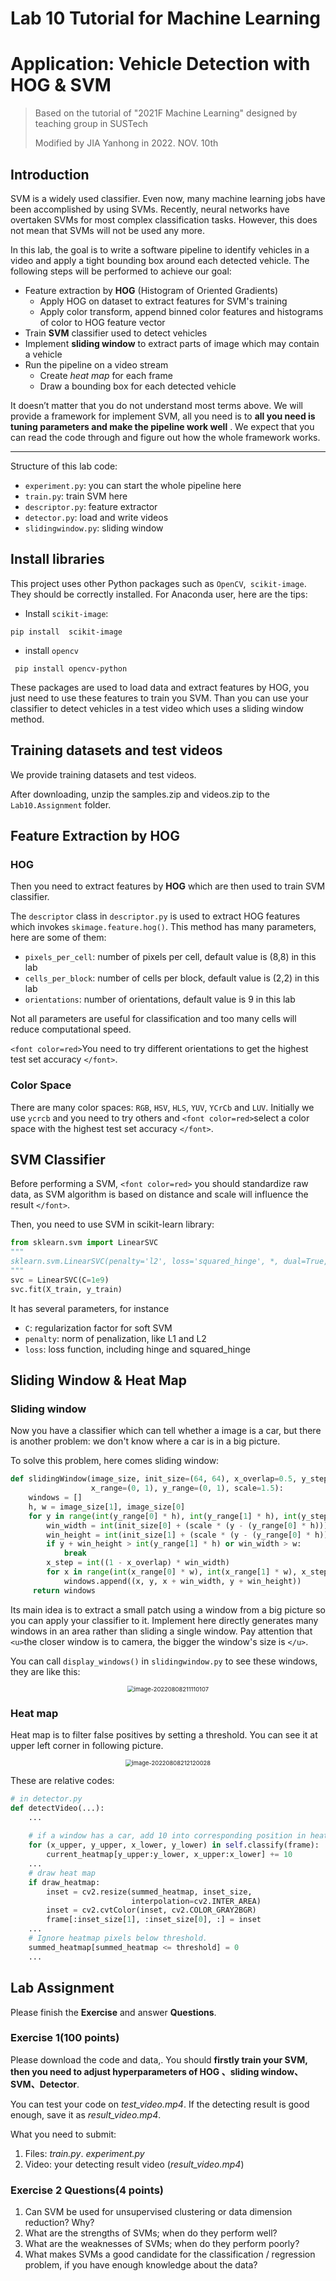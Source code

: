 # Lab 10 Tutorial for Machine Learning

# Application: Vehicle Detection with HOG & SVM

> Based on the tutorial of "2021F Machine Learning" designed by teaching group in SUSTech
>
> Modified by JIA Yanhong in 2022. NOV. 10th

## Introduction

SVM is a widely used classifier. Even now, many machine learning jobs have been accomplished by using SVMs. Recently, neural networks have overtaken SVMs for most complex classification tasks. However, this does not mean that SVMs will not be used any more.

In this lab, the goal is to write a software pipeline to identify vehicles in a video and apply a tight bounding box around each detected vehicle. The following steps will be performed to achieve our goal:

- Feature extraction by **HOG** (Histogram of Oriented Gradients)
  - Apply HOG on dataset to extract features for SVM's training
  - Apply color transform, append binned color features and histograms of color to HOG feature vector
- Train **SVM** classifier used to detect vehicles
- Implement **sliding window** to extract parts of image which may contain a vehicle
- Run the pipeline on a video stream
  - Create *heat map* for each frame
  - Draw a bounding box for each detected vehicle

It doesn’t matter that you do not understand most terms above. We will provide a framework for implement SVM, all you need is to **all you need is tuning parameters and make the pipeline work well** . We expect that you can read the code through and figure out how the whole framework works.

---

Structure of this lab code:

- `experiment.py`: you can start the whole pipeline here
- `train.py`: train SVM here
- `descriptor.py`: feature extractor
- `detector.py`: load and write videos
- `slidingwindow.py`: sliding window

## Install libraries

This project uses other Python packages such as `OpenCV`,` scikit-image`. They should be correctly installed. For Anaconda user, here are the tips:

- Install `scikit-image`:

```
pip install  scikit-image
```

- install `opencv`

```
 pip install opencv-python
```

These packages are used to load data and extract features by HOG, you just need to use these features to train you SVM. Than you can use your classifier to detect vehicles in a test video which uses a sliding window method.

## Training datasets and test videos

We provide training datasets and test videos.

After downloading, unzip the samples.zip and videos.zip to the `Lab10.Assignment` folder.

## Feature Extraction by HOG

### HOG

Then you need to extract features by **HOG** which are then used to train SVM classifier.

The `descriptor` class in `descriptor.py` is used to extract HOG features which invokes `skimage.feature.hog()`. This method has many parameters, here are some of them:

- `pixels_per_cell`: number of pixels per cell, default value is (8,8) in this lab
- `cells_per_block`: number of cells per block, default value is (2,2) in this  lab
- `orientations`: number of orientations, default value is 9 in this lab

Not all parameters are useful for classification and too many cells will reduce computational speed.

`<font color=red>`You need to try different orientations to get the highest test set accuracy `</font>`.

### Color Space

There are many color spaces: `RGB`, `HSV`, `HLS`, `YUV`, `YCrCb` and `LUV`. Initially we use `ycrcb` and you need to try others and `<font color=red>`select a color space with the highest test set accuracy `</font>`.

## SVM Classifier

Before performing a SVM, `<font color=red>` you should standardize raw data, as SVM algorithm is based on distance and scale will influence the result `</font>`.

Then, you need to use SVM in scikit-learn library:

```python
from sklearn.svm import LinearSVC
"""
sklearn.svm.LinearSVC(penalty='l2', loss='squared_hinge', *, dual=True, tol=0.0001, C=1.0,multi_class='ovr', fit_intercept=True, intercept_scaling=1, class_weight=None, verbose=0, random_state=None, max_iter=1000)
"""
svc = LinearSVC(C=1e9)
svc.fit(X_train, y_train)

```

 It has several parameters, for instance

- `C`: regularization factor for soft SVM
- `penalty`: norm of penalization, like L1 and L2
- `loss`: loss function, including hinge and squared_hinge

## Sliding Window & Heat Map

### Sliding window

Now you have a classifier which can tell whether a image is a car, but there is another problem: we don't know where a car is in a big picture.

To solve this problem, here comes sliding window:

```python
def slidingWindow(image_size, init_size=(64, 64), x_overlap=0.5, y_step=0.05,
                  x_range=(0, 1), y_range=(0, 1), scale=1.5):
	windows = []
	h, w = image_size[1], image_size[0]
    for y in range(int(y_range[0] * h), int(y_range[1] * h), int(y_step * h)):
        win_width = int(init_size[0] + (scale * (y - (y_range[0] * h))))
        win_height = int(init_size[1] + (scale * (y - (y_range[0] * h))))
        if y + win_height > int(y_range[1] * h) or win_width > w:
            break
        x_step = int((1 - x_overlap) * win_width)
        for x in range(int(x_range[0] * w), int(x_range[1] * w), x_step):
            windows.append((x, y, x + win_width, y + win_height))
     return windows
```

Its main idea is to extract a small patch using a window from a big picture so you can apply your classifier to it. Implement here directly generates many windows in an area rather than sliding a single window. Pay attention that `<u>`the closer window is to camera, the bigger the window's size is `</u>`.

You can call `display_windows()` in `slidingwindow.py` to see these windows, they are like this:

<center><img src="images/image-20220808211110107.png" alt="image-20220808211110107" style="zoom:67%;" /> </center>

### Heat map

Heat map is to filter false positives by setting a threshold. You can see it at upper left corner in following picture.

<center><img src="images/image-20220808212120028.png" alt="image-20220808212120028" style="zoom:67%;" /> </center>

These are relative codes:

```python
# in detector.py
def detectVideo(...):
    ...
  
   	# if a window has a car, add 10 into corresponding position in heat map
    for (x_upper, y_upper, x_lower, y_lower) in self.classify(frame):
        current_heatmap[y_upper:y_lower, x_upper:x_lower] += 10
    ...
    # draw heat map
    if draw_heatmap:
        inset = cv2.resize(summed_heatmap, inset_size,
                           interpolation=cv2.INTER_AREA)
        inset = cv2.cvtColor(inset, cv2.COLOR_GRAY2BGR)
        frame[:inset_size[1], :inset_size[0], :] = inset
    ...
    # Ignore heatmap pixels below threshold.
    summed_heatmap[summed_heatmap <= threshold] = 0
    ...
```

## Lab Assignment

Please finish the **Exercise** and answer **Questions**.

### Exercise 1(100 points)

Please download the code and data,. You should **firstly train your SVM, then you need to adjust hyperparameters of HOG 、sliding window、SVM、Detector**.

You can test your code on *test_video.mp4*. If the detecting result is good enough, save it as *result_video.mp4*.

What you need to submit:

1. Files: *train.py*. *experiment.py*
2. Video: your detecting result video (*result_video.mp4*)

### Exercise 2 Questions(4 points)

1. Can SVM be used for unsupervised clustering or data dimension reduction? Why?
2. What are the strengths of SVMs; when do they perform well?
3. What are the weaknesses of SVMs; when do they perform poorly?
4. What makes SVMs a good candidate for the classification / regression problem, if you have enough knowledge about the data?
